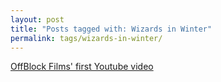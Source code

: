 ```yaml
---
layout: post
title: "Posts tagged with: Wizards in Winter"
permalink: tags/wizards-in-winter/
---
```

[OffBlock Films' first Youtube video](/2012/03/offblock-films-first-youtube-video)
